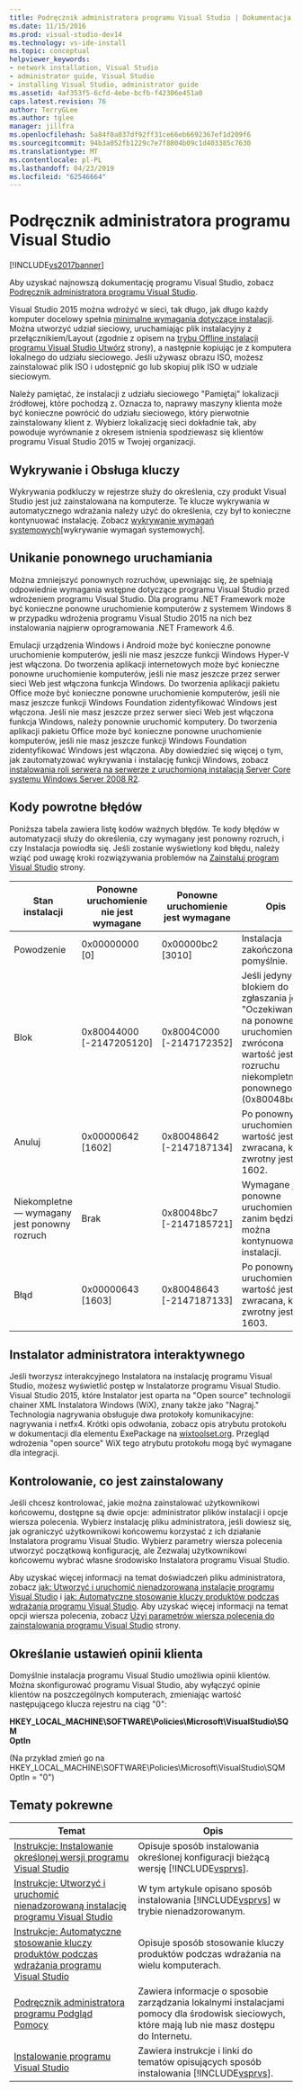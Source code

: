 ```yaml
---
title: Podręcznik administratora programu Visual Studio | Dokumentacja firmy Microsoft
ms.date: 11/15/2016
ms.prod: visual-studio-dev14
ms.technology: vs-ide-install
ms.topic: conceptual
helpviewer_keywords:
- network installation, Visual Studio
- administrator guide, Visual Studio
- installing Visual Studio, administrator guide
ms.assetid: 4af353f5-6cfd-4ebe-bcfb-f42306e451a0
caps.latest.revision: 76
author: TerryGLee
ms.author: tglee
manager: jillfra
ms.openlocfilehash: 5a84f0a037df92ff31ce66eb6692367ef1d209f6
ms.sourcegitcommit: 94b3a052fb1229c7e7f8804b09c1d403385c7630
ms.translationtype: MT
ms.contentlocale: pl-PL
ms.lasthandoff: 04/23/2019
ms.locfileid: "62546664"
---
```

# <a name="visual-studio-administrator-guide"></a>Podręcznik administratora programu Visual Studio
[!INCLUDE[vs2017banner](../includes/vs2017banner.md)]

Aby uzyskać najnowszą dokumentację programu Visual Studio, zobacz [Podręcznik administratora programu Visual Studio](/visualstudio/install/visual-studio-administrator-guide).

Visual Studio 2015 można wdrożyć w sieci, tak długo, jak długo każdy komputer docelowy spełnia [minimalne wymagania dotyczące instalacji](https://visualstudio.microsoft.com/vs/older-downloads/). Można utworzyć udział sieciowy, uruchamiając plik instalacyjny z przełącznikiem/Layout (zgodnie z opisem na [trybu Offline instalacji programu Visual Studio Utwórz](../install/create-an-offline-installation-of-visual-studio.md) strony), a następnie kopiując je z komputera lokalnego do udziału sieciowego. Jeśli używasz obrazu ISO, możesz zainstalować plik ISO i udostępnić go lub skopiuj plik ISO w udziale sieciowym.  
  
 Należy pamiętać, że instalacji z udziału sieciowego "Pamiętaj" lokalizacji źródłowej, które pochodzą z. Oznacza to, naprawy maszyny klienta może być konieczne powrócić do udziału sieciowego, który pierwotnie zainstalowany klient z. Wybierz lokalizację sieci dokładnie tak, aby powoduje wyrównanie z okresem istnienia spodziewasz się klientów programu Visual Studio 2015 w Twojej organizacji.  
  
## <a name="detection-and-servicing-keys"></a>Wykrywanie i Obsługa kluczy  
 Wykrywania podkluczy w rejestrze służy do określenia, czy produkt Visual Studio jest już zainstalowana na komputerze. Te klucze wykrywania w automatycznego wdrażania należy użyć do określenia, czy był to konieczne kontynuować instalację.  Zobacz [wykrywanie wymagań systemowych](../extensibility/internals/detecting-system-requirements.md)[wykrywanie wymagań systemowych].  
  
## <a name="avoiding-reboots"></a>Unikanie ponownego uruchamiania  
 Można zmniejszyć ponownych rozruchów, upewniając się, że spełniają odpowiednie wymagania wstępne dotyczące programu Visual Studio przed wdrożeniem programu Visual Studio. Dla programu .NET Framework może być konieczne ponowne uruchomienie komputerów z systemem Windows 8 w przypadku wdrożenia programu Visual Studio 2015 na nich bez instalowania najpierw oprogramowania .NET Framework 4.6.  
  
 Emulacji urządzenia Windows i Android może być konieczne ponowne uruchomienie komputerów, jeśli nie masz jeszcze funkcji Windows Hyper-V jest włączona. Do tworzenia aplikacji internetowych może być konieczne ponowne uruchomienie komputerów, jeśli nie masz jeszcze przez serwer sieci Web jest włączona funkcja Windows. Do tworzenia aplikacji pakietu Office może być konieczne ponowne uruchomienie komputerów, jeśli nie masz jeszcze funkcji Windows Foundation zidentyfikować Windows jest włączona. Jeśli nie masz jeszcze przez serwer sieci Web jest włączona funkcja Windows, należy ponownie uruchomić komputery. Do tworzenia aplikacji pakietu Office może być konieczne ponowne uruchomienie komputerów, jeśli nie masz jeszcze funkcji Windows Foundation zidentyfikować Windows jest włączona. Aby dowiedzieć się więcej o tym, jak zautomatyzować wykrywania i instalację funkcji Windows, zobacz [instalowania roli serwera na serwerze z uruchomioną instalacją Server Core systemu Windows Server 2008 R2](https://technet.microsoft.com/library/ee441260(v=ws.10).aspx).  
  
## <a name="error-return-codes"></a>Kody powrotne błędów  
 Poniższa tabela zawiera listę kodów ważnych błędów. Te kody błędów w automatyzacji służy do określenia, czy wymagany jest ponowny rozruch, i czy Instalacja powiodła się. Jeśli zostanie wyświetlony kod błędu, należy wziąć pod uwagę kroki rozwiązywania problemów na [Zainstaluj program Visual Studio](../install/install-visual-studio-2015.md) strony.  
  
|Stan instalacji|Ponowne uruchomienie nie jest wymagane|Ponowne uruchomienie jest wymagane|Opis|  
|------------------|--------------------------|----------------------|-----------------|  
|Powodzenie|0x00000000 [0]|0x00000bc2 [3010]|Instalacja zakończona pomyślnie.|  
|Blok|0x80044000 [-2147205120]|0x8004C000 [-2147172352]|Jeśli jedynym blokiem do zgłaszania jest "Oczekiwanie na ponowne uruchomienie", zwrócona wartość jest rozruchu niekompletnego ponownego (0x80048bc7).|  
|Anuluj|0x00000642 [1602]|0x80048642 [-2147187134]|Po ponownym uruchomieniu wartość jest zwracana, kod zwrotny jest 1602.|  
|Niekompletne — wymagany jest ponowny rozruch|Brak|0x80048bc7 [-2147185721]|Wymagane jest ponowne uruchomienie, zanim będzie można kontynuować instalacji.|  
|Błąd|0x00000643 [1603]|0x80048643 [-2147187133]|Po ponownym uruchomieniu wartość jest zwracana, kod zwrotny jest 1603.|  
  
## <a name="interactive-administrator-installer"></a>Instalator administratora interaktywnego  
 Jeśli tworzysz interakcyjnego Instalatora na instalację programu Visual Studio, możesz wyświetlić postęp w Instalatorze programu Visual Studio. Visual Studio 2015, które Instalator jest oparta na "Open source" technologii chainer XML Instalatora Windows (WiX), znany także jako "Nagraj." Technologia nagrywania obsługuje dwa protokoły komunikacyjne: nagrywania i netfx4. Krótki opis odwołania, zobacz opis atrybutu protokołu w dokumentacji dla elementu ExePackage na [wixtoolset.org](http://wixtoolset.org/). Przegląd wdrożenia "open source" WiX tego atrybutu protokołu mogą być wymagane dla integracji.  
  
## <a name="controlling-what-is-installed"></a>Kontrolowanie, co jest zainstalowany  
 Jeśli chcesz kontrolować, jakie można zainstalować użytkownikowi końcowemu, dostępne są dwie opcje: administrator plików instalacji i opcje wiersza polecenia. Wybierz instalację pliku administratora, jeśli dowiesz się, jak ograniczyć użytkownikowi końcowemu korzystać z ich działanie Instalatora programu Visual Studio. Wybierz parametry wiersza polecenia utworzyć początkową konfigurację, ale Zezwalaj użytkownikowi końcowemu wybrać własne środowisko Instalatora programu Visual Studio.  
  
 Aby uzyskać więcej informacji na temat doświadczeń pliku administratora, zobacz [jak: Utworzyć i uruchomić nienadzorowaną instalację programu Visual Studio](../install/how-to-create-and-run-an-unattended-installation-of-visual-studio.md) i [jak: Automatyczne stosowanie kluczy produktów podczas wdrażania programu Visual Studio](../install/how-to-automatically-apply-product-keys-when-deploying-visual-studio.md).  Aby uzyskać więcej informacji na temat opcji wiersza polecenia, zobacz [Użyj parametrów wiersza polecenia do zainstalowania programu Visual Studio](../install/use-command-line-parameters-to-install-visual-studio.md) strony.  
  
## <a name="specifying-customer-feedback-settings"></a>Określanie ustawień opinii klienta  

Domyślnie instalacja programu Visual Studio umożliwia opinii klientów. Można skonfigurować programu Visual Studio, aby wyłączyć opinie klientów na poszczególnych komputerach, zmieniając wartość następującego klucza rejestru na ciąg "0":  
  
**HKEY_LOCAL_MACHINE\SOFTWARE\Policies\Microsoft\VisualStudio\SQM**  
**OptIn**  
  
(Na przykład zmień go na HKEY_LOCAL_MACHINE\SOFTWARE\Policies\Microsoft\VisualStudio\SQM OptIn = "0")  
  
## <a name="related-topics"></a>Tematy pokrewne  
  
|Temat|Opis|  
|-----------|-----------------|  
|[Instrukcje: Instalowanie określonej wersji programu Visual Studio](../install/how-to-install-a-specific-release-of-visual-studio.md)|Opisuje sposób instalowania określonej konfiguracji bieżącą wersję [!INCLUDE[vsprvs](../includes/vsprvs-md.md)].|  
|[Instrukcje: Utworzyć i uruchomić nienadzorowaną instalację programu Visual Studio](../install/how-to-create-and-run-an-unattended-installation-of-visual-studio.md)|W tym artykule opisano sposób instalowania [!INCLUDE[vsprvs](../includes/vsprvs-md.md)] w trybie nienadzorowanym.|  
|[Instrukcje: Automatyczne stosowanie kluczy produktów podczas wdrażania programu Visual Studio](../install/how-to-automatically-apply-product-keys-when-deploying-visual-studio.md)|Opisuje sposób stosowanie kluczy produktów podczas wdrażania na wielu komputerach.|  
|[Podręcznik administratora programu Podgląd Pomocy](../ide/help-viewer-administrator-guide.md)|Zawiera informacje o sposobie zarządzania lokalnymi instalacjami pomocy dla środowisk sieciowych, które mają lub nie masz dostępu do Internetu.|  
|[Instalowanie programu Visual Studio](../install/install-visual-studio-2015.md)|Zawiera instrukcje i linki do tematów opisujących sposób instalowania [!INCLUDE[vsprvs](../includes/vsprvs-md.md)].|